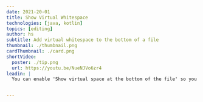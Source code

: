 ```yaml
---
date: 2021-20-01
title: Show Virtual Whitespace
technologies: [java, kotlin]
topics: [editing]
author: hs
subtitle: Add virtual whitespace to the bottom of a file
thumbnail: ./thumbnail.png
cardThumbnail: ./card.png
shortVideo:
  poster: ./tip.png
  url: https://youtu.be/NueNJVo6zr4
leadin: |
  You can enable 'Show virtual space at the bottom of the file' so you can scroll past the end of the file and the last line of text will be at the top of the window. You can access this from Search Everywhere by pressing Shift twice, or from Editor > General in Settings/Preferences.


---
```

